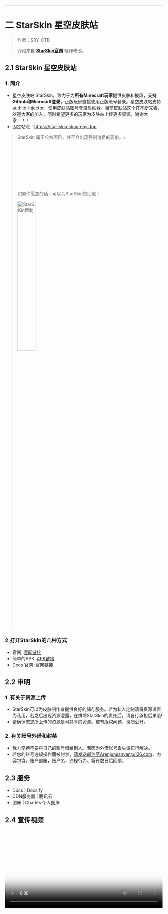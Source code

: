 ------

# 二 StarSkin 星空皮肤站

> 作者：SRY_CTB
>
> 介绍来自  **[StarSkin官网](https://star-skin.shanrenyi.top)** 略作修改。

## 2.1 StarSkin 星空皮肤站

### 1. 简介

- 星空皮肤站 StarSkin，致力于为**所有Minecraft玩家**提供皮肤和披风，**支持Github和Microsoft登录**，正版玩家直接使用正版账号登录。星空皮肤站支持authlib-injector，使用皮肤站账号登录启动器。目前皮肤站这个在不断完善，欢迎大家的加入，同时希望更多的玩家为皮肤站上传更多资源，谢谢大家！！！ 
- 固定站点：https://star-skin.shanrenyi.top


> StarSkin 属于公益项目，并不会出现强制消费的现象。<img src=https://img-2.shanrenyi.top/i/2022/10/07/633ff47066260.gif width=4% alt="StarSKin"/>
>
> 如果你愿意的话，可以为StarSkin赞助哦！
>
> <img src=https://img-2.shanrenyi.top/i/2022/12/23/63a5bf09bb626.png width=35% alt="StarSKin赞助"/>

### 2.打开StarSkin的几种方式
 - 官网 :[官网链接](https://star-skin.shanrenyi.top)
 - 简单的APK :[APK链接](https://star-skin.shanrenyi.top/apk/StarSkin.apk)
 - Docs 官网 :[官网链接](https://docs.starskin.eu.org)

## 2.2 申明
### 1. 有关于资源上传

 - StarSkin可以为皮肤制作者提供良好的储存服务。若为私人定制请将资源设置为私用，若之后出现资源泄露，在排除StarSkin的责任后，请自行承担后果哦!
 - 请确保您您所上传的资源是可共享的资源。若有版权问题，请勿公开。
 
### 2. 有关账号外借和封禁
 - 我方坚持不要将自己的账号借给别人。若因为外借账号丢失请自行解决。
 - 若您的账号违规操作而被封禁，请发送邮件至Arenjunsanyan@126.com，内容包含，账户邮箱，账户名，违规行为。将在数日后回信。
 
## 2.3 服务
 - Docs | Docsify
 - CDN服务器 | 腾讯云
 - 图床 | Charles 个人图床

## 2.4 宣传视频
<video width="100%" height="auto" controls poster="https://pic-img.shanrenyi.top/i/2023/03/08/a662fd65-290b-03d7-388e-90a1ef700387.png">
  <source src="https://starskin-file-2.shanrenyi.top/d/File-Two/starskin-1.mp4" type="video/mp4">
</video>
